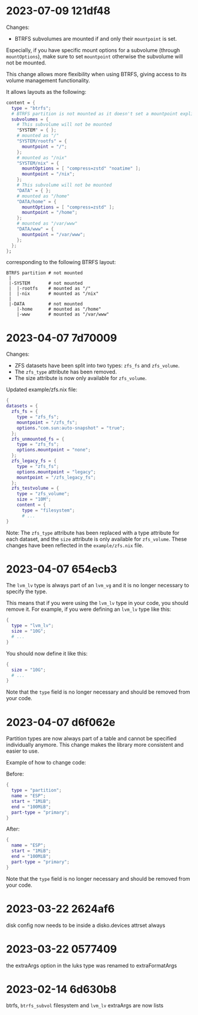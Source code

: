 # 2023-07-09 121df48

Changes:
 - BTRFS subvolumes are mounted if and only their `mountpoint` is set.

Especially, if you have specific mount options for a subvolume (through `mountOptions`), make sure to set `mountpoint` otherwise the subvolume will not be mounted.

This change allows more flexibility when using BTRFS, giving access to its volume management functionality.

It allows layouts as the following:
```nix
content = {
  type = "btrfs";
  # BTRFS partition is not mounted as it doesn't set a mountpoint explicitly
  subvolumes = {
    # This subvolume will not be mounted
    "SYSTEM" = { };
    # mounted as "/"
    "SYSTEM/rootfs" = {
      mountpoint = "/";
    };
    # mounted as "/nix"
    "SYSTEM/nix" = {
      mountOptions = [ "compress=zstd" "noatime" ];
      mountpoint = "/nix";
    };
    # This subvolume will not be mounted
    "DATA" = { };
    # mounted as "/home"
    "DATA/home" = {
      mountOptions = [ "compress=zstd" ];
      mountpoint = "/home";
    };
    # mounted as "/var/www"
    "DATA/www" = {
      mountpoint = "/var/www";
    };
  };
};
```
corresponding to the following BTRFS layout:
```
BTRFS partition # not mounted
 |
 |-SYSTEM       # not mounted
 |  |-rootfs    # mounted as "/"
 |  |-nix       # mounted as "/nix"
 |
 |-DATA         # not mounted
    |-home      # mounted as "/home"
    |-www       # mounted as "/var/www"
```

# 2023-04-07 7d70009

Changes:

- ZFS datasets have been split into two types: `zfs_fs` and `zfs_volume`.
- The `zfs_type` attribute has been removed.
- The size attribute is now only available for `zfs_volume`.

Updated example/zfs.nix file:

```nix
{
datasets = {
  zfs_fs = {
    type = "zfs_fs";
    mountpoint = "/zfs_fs";
    options."com.sun:auto-snapshot" = "true";
  };
  zfs_unmounted_fs = {
    type = "zfs_fs";
    options.mountpoint = "none";
  };
  zfs_legacy_fs = {
    type = "zfs_fs";
    options.mountpoint = "legacy";
    mountpoint = "/zfs_legacy_fs";
  };
  zfs_testvolume = {
    type = "zfs_volume";
    size = "10M";
    content = {
      type = "filesystem";
      # ...
}
```

Note: The `zfs_type` attribute has been replaced with a type attribute for each dataset, and the `size` attribute is only available for `zfs_volume`.
These changes have been reflected in the `example/zfs.nix` file.

# 2023-04-07 654ecb3

The `lvm_lv` type is always part of an `lvm_vg` and it is no longer necessary to specify the type.

This means that if you were using the `lvm_lv` type in your code, you should remove it. 
For example, if you were defining an `lvm_lv` type like this:

```nix
{
  type = "lvm_lv";
  size = "10G";
  # ...
}
```

You should now define it like this:


```nix
{
  size = "10G";
  # ...
}
```

Note that the `type` field is no longer necessary and should be removed from your code.

# 2023-04-07 d6f062e

Partition types are now always part of a table and cannot be specified individually anymore. This change makes the library more consistent and easier to use.

Example of how to change code:

Before:

```nix
{
  type = "partition";
  name = "ESP";
  start = "1MiB";
  end = "100MiB";
  part-type = "primary";
}
```

After:

```nix
{
  name = "ESP";
  start = "1MiB";
  end = "100MiB";
  part-type = "primary";
}
```

Note that the `type` field is no longer necessary and should be removed from your code.

# 2023-03-22 2624af6

disk config now needs to be inside a disko.devices attrset always

# 2023-03-22 0577409

the extraArgs option in the luks type was renamed to extraFormatArgs

# 2023-02-14 6d630b8

btrfs, `btrfs_subvol` filesystem and `lvm_lv` extraArgs are now lists
